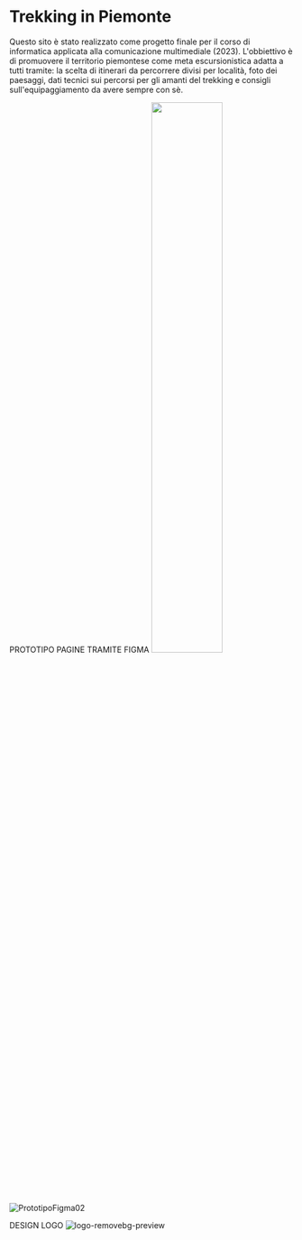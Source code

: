 # Trekking in Piemonte
Questo sito è stato realizzato come progetto finale per il corso di informatica applicata alla comunicazione multimediale (2023). 
L'obbiettivo è di promuovere il territorio piemontese come meta escursionistica adatta a tutti tramite: la scelta di itinerari da percorrere divisi per località, foto dei paesaggi, dati tecnici sui percorsi per gli amanti del trekking e consigli sull'equipaggiamento da avere sempre con sè. 

PROTOTIPO PAGINE TRAMITE FIGMA
<img src="[https://your-image-url.type](https://github.com/alessiaespositomar/Trekking_in_Piemonte/assets/128999656/dde8177a-3ac6-452f-973e-56f164cf4e8d)" width="50%">
![PrototipoFigma02](https://github.com/alessiaespositomar/Trekking_in_Piemonte/assets/128999656/daa2c765-4113-4c2e-a69c-d1ea95d5d648)

DESIGN LOGO
![logo-removebg-preview](https://github.com/alessiaespositomar/Trekking_in_Piemonte/assets/128999656/9202aa1c-561f-4333-8c0e-09c57b78a5e3)
